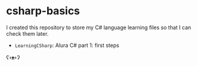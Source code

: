 <h1>csharp-basics</h1>

I created this repository to store my C# language learning files so that I can check them later.

- `LearningCSharp`: Alura C# part 1: first steps

ʕ￫ᴥ￩ʔ

